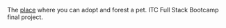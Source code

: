 The [place](https://amirovalex.github.io/petadoption/) where you can adopt and forest a pet. ITC Full Stack Bootcamp final project.
